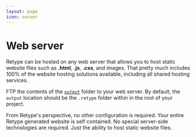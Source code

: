 ```yaml
---
layout: page
icon: server
---
```

# Web server

Retype can be hosted on any web server that allows you to host static website files such as **.html**, **.js**, **.css**, and images. That pretty much includes 100% of the website hosting solutions available, including all shared hosting services.

FTP the contents of the [`output`](/configuration/project.md#output) folder to your web server. By default, the `output` location should be the `.retype` folder within in the root of your project.

From Retype's perspective, no other configuration is required. Your entire Retype generated website is self contained. No special server-side technologies are required. Just the ability to host static website files.